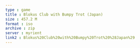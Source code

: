```yaml
---
type : game
title : Blokus Club with Bumpy Trot (Japan)
size : 457.2 M
format : iso
archive : zip
server : myrient
link2 : Blokus%20Club%20with%20Bumpy%20Trot%20%28Japan%29
---
```

